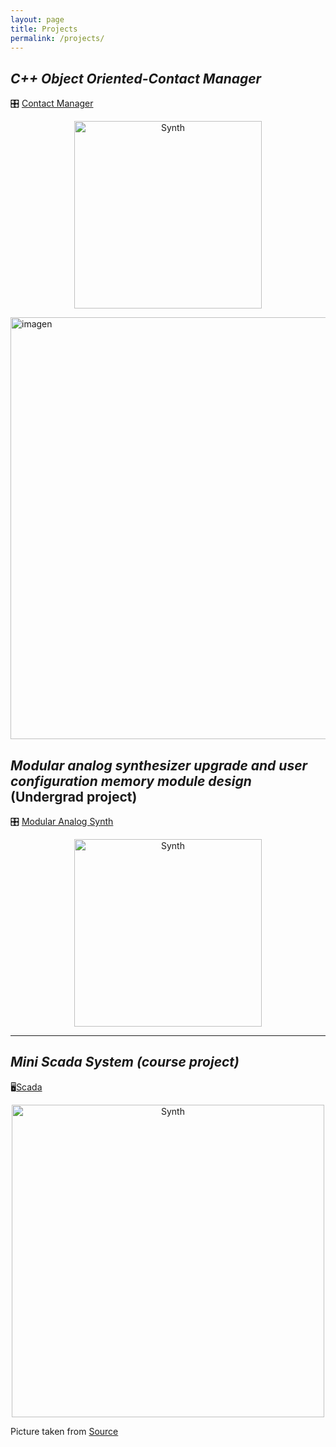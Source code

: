 ```yaml
---
layout: page
title: Projects
permalink: /projects/
---
```


## ***C++ Object Oriented-Contact Manager***

🎛️ [Contact Manager](contacts.md)

<p align="center">
  <img src="https://github.com/user-attachments/assets/70ee8c3f-7947-4975-8217-c7c1a1fb8323" alt="Synth" width="300" />
</p>

<img width="1200" height="675" alt="imagen" src="https://github.com/user-attachments/assets/70ee8c3f-7947-4975-8217-c7c1a1fb8323" />


## ***Modular analog synthesizer upgrade and user configuration memory module design*** (Undergrad project)

🎛️ [Modular Analog Synth](synth.md)

<p align="center">
  <img src="https://github.com/user-attachments/assets/5fd21cc2-cd73-4246-a1a7-48ae68ab1ceb" alt="Synth" width="300" />
</p>

---
## ***Mini Scada System (course project)***
🖥️[Scada](scada.md)

<p align="center">
  <img src="https://github.com/user-attachments/assets/37c34bf4-e321-479d-a2d6-c3ff5b537a3c" alt="Synth" width="500" />
</p>

Picture taken from [Source](https://www.datocms-assets.com/38028/1632437837-1632421815-wireless-scada-3.jpg)

